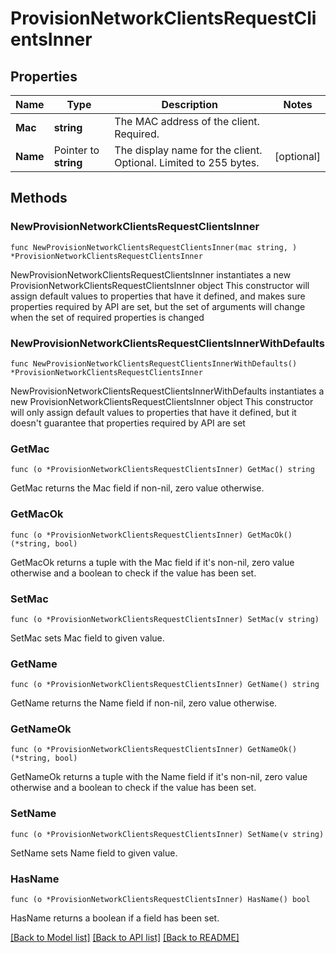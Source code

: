 # ProvisionNetworkClientsRequestClientsInner

## Properties

Name | Type | Description | Notes
------------ | ------------- | ------------- | -------------
**Mac** | **string** | The MAC address of the client. Required. | 
**Name** | Pointer to **string** | The display name for the client. Optional. Limited to 255 bytes. | [optional] 

## Methods

### NewProvisionNetworkClientsRequestClientsInner

`func NewProvisionNetworkClientsRequestClientsInner(mac string, ) *ProvisionNetworkClientsRequestClientsInner`

NewProvisionNetworkClientsRequestClientsInner instantiates a new ProvisionNetworkClientsRequestClientsInner object
This constructor will assign default values to properties that have it defined,
and makes sure properties required by API are set, but the set of arguments
will change when the set of required properties is changed

### NewProvisionNetworkClientsRequestClientsInnerWithDefaults

`func NewProvisionNetworkClientsRequestClientsInnerWithDefaults() *ProvisionNetworkClientsRequestClientsInner`

NewProvisionNetworkClientsRequestClientsInnerWithDefaults instantiates a new ProvisionNetworkClientsRequestClientsInner object
This constructor will only assign default values to properties that have it defined,
but it doesn't guarantee that properties required by API are set

### GetMac

`func (o *ProvisionNetworkClientsRequestClientsInner) GetMac() string`

GetMac returns the Mac field if non-nil, zero value otherwise.

### GetMacOk

`func (o *ProvisionNetworkClientsRequestClientsInner) GetMacOk() (*string, bool)`

GetMacOk returns a tuple with the Mac field if it's non-nil, zero value otherwise
and a boolean to check if the value has been set.

### SetMac

`func (o *ProvisionNetworkClientsRequestClientsInner) SetMac(v string)`

SetMac sets Mac field to given value.


### GetName

`func (o *ProvisionNetworkClientsRequestClientsInner) GetName() string`

GetName returns the Name field if non-nil, zero value otherwise.

### GetNameOk

`func (o *ProvisionNetworkClientsRequestClientsInner) GetNameOk() (*string, bool)`

GetNameOk returns a tuple with the Name field if it's non-nil, zero value otherwise
and a boolean to check if the value has been set.

### SetName

`func (o *ProvisionNetworkClientsRequestClientsInner) SetName(v string)`

SetName sets Name field to given value.

### HasName

`func (o *ProvisionNetworkClientsRequestClientsInner) HasName() bool`

HasName returns a boolean if a field has been set.


[[Back to Model list]](../README.md#documentation-for-models) [[Back to API list]](../README.md#documentation-for-api-endpoints) [[Back to README]](../README.md)


